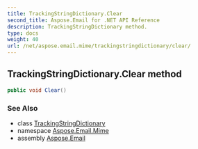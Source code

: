 ```yaml
---
title: TrackingStringDictionary.Clear
second_title: Aspose.Email for .NET API Reference
description: TrackingStringDictionary method. 
type: docs
weight: 40
url: /net/aspose.email.mime/trackingstringdictionary/clear/
---
```

## TrackingStringDictionary.Clear method

```csharp
public void Clear()
```

### See Also

* class [TrackingStringDictionary](../)
* namespace [Aspose.Email.Mime](../../trackingstringdictionary/)
* assembly [Aspose.Email](../../../)


